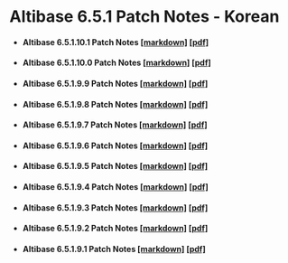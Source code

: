# Altibase 6.5.1 Patch Notes - Korean

- #### Altibase 6.5.1.10.1 Patch Notes [[markdown]](https://github.com/ALTIBASE/Documents/blob/master/PatchNotes/Altibase_6.5.1/kor/Altibase_6_5_1_10_1_Patch_Notes.md) [[pdf]](https://github.com/ALTIBASE/Documents/blob/master/PatchNotes/Altibase_6.5.1/kor/pdf/Altibase_6_5_1_10_1_Patch_Notes.pdf)

- #### Altibase 6.5.1.10.0 Patch Notes [[markdown]](https://github.com/ALTIBASE/Documents/blob/master/PatchNotes/Altibase_6.5.1/kor/Altibase_6_5_1_10_0_Patch_Notes.md) [[pdf]](https://github.com/ALTIBASE/Documents/blob/master/PatchNotes/Altibase_6.5.1/kor/pdf/Altibase_6_5_1_10_0_Patch_Notes.pdf)

- #### Altibase 6.5.1.9.9 Patch Notes [[markdown]](https://github.com/ALTIBASE/Documents/blob/master/PatchNotes/Altibase_6.5.1/kor/Altibase_6_5_1_9_9_Patch_Notes.md) [[pdf]](https://github.com/ALTIBASE/Documents/blob/master/PatchNotes/Altibase_6.5.1/kor/pdf/Altibase_6_5_1_9_9_Patch_Notes.pdf)

- #### Altibase 6.5.1.9.8 Patch Notes [[markdown]](https://github.com/ALTIBASE/Documents/blob/master/PatchNotes/Altibase_6.5.1/kor/Altibase_6_5_1_9_8_Patch_Notes.md) [[pdf]](https://github.com/ALTIBASE/Documents/blob/master/PatchNotes/Altibase_6.5.1/kor/pdf/Altibase_6_5_1_9_8_Patch_Notes.pdf)

- #### Altibase 6.5.1.9.7 Patch Notes [[markdown]](https://github.com/ALTIBASE/Documents/blob/master/PatchNotes/Altibase_6.5.1/kor/Altibase_6_5_1_9_7_Patch_Notes.md) [[pdf]](https://github.com/ALTIBASE/Documents/blob/master/PatchNotes/Altibase_6.5.1/kor/pdf/Altibase_6_5_1_9_7_Patch_Notes.pdf)

- #### Altibase 6.5.1.9.6 Patch Notes [[markdown]](https://github.com/ALTIBASE/Documents/blob/master/PatchNotes/Altibase_6.5.1/kor/Altibase_6_5_1_9_6_Patch_Notes.md) [[pdf]](https://github.com/ALTIBASE/Documents/blob/master/PatchNotes/Altibase_6.5.1/kor/pdf/Altibase_6_5_1_9_6_Patch_Notes.pdf)

- #### Altibase 6.5.1.9.5 Patch Notes [[markdown]](https://github.com/ALTIBASE/Documents/blob/master/PatchNotes/Altibase_6.5.1/kor/Altibase_6_5_1_9_5_Patch_Notes.md) [[pdf]](https://github.com/ALTIBASE/Documents/blob/master/PatchNotes/Altibase_6.5.1/kor/pdf/Altibase_6_5_1_9_5_Patch_Notes.pdf)

- #### Altibase 6.5.1.9.4 Patch Notes [[markdown]](https://github.com/ALTIBASE/Documents/blob/master/PatchNotes/Altibase_6.5.1/kor/Altibase_6_5_1_9_4_Patch_Notes.md) [[pdf]](https://github.com/ALTIBASE/Documents/blob/master/PatchNotes/Altibase_6.5.1/kor/pdf/Altibase_6_5_1_9_4_Patch_Notes.pdf)

- #### Altibase 6.5.1.9.3 Patch Notes [[markdown]](https://github.com/ALTIBASE/Documents/blob/master/PatchNotes/Altibase_6.5.1/kor/Altibase_6_5_1_9_3_Patch_Notes.md) [[pdf]](https://github.com/ALTIBASE/Documents/blob/master/PatchNotes/Altibase_6.5.1/kor/pdf/Altibase_6_5_1_9_3_Patch_Notes.pdf)

- #### Altibase 6.5.1.9.2 Patch Notes [[markdown]](https://github.com/ALTIBASE/Documents/blob/master/PatchNotes/Altibase_6.5.1/kor/Altibase_6_5_1_9_2_Patch_Notes.md) [[pdf]](https://github.com/ALTIBASE/Documents/blob/master/PatchNotes/Altibase_6.5.1/kor/pdf/Altibase_6_5_1_9_2_Patch_Notes.pdf)

- #### Altibase 6.5.1.9.1 Patch Notes [[markdown]](https://github.com/ALTIBASE/Documents/blob/master/PatchNotes/Altibase_6.5.1/kor/Altibase_6_5_1_9_1_Patch_Notes.md) [[pdf]](https://github.com/ALTIBASE/Documents/blob/master/PatchNotes/Altibase_6.5.1/kor/pdf/Altibase_6_5_1_9_1_Patch_Notes.pdf)